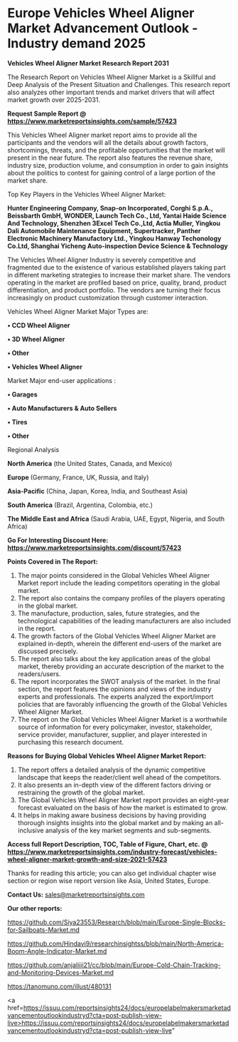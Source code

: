 # Europe Vehicles Wheel Aligner Market Advancement Outlook - Industry demand 2025

<strong>Vehicles Wheel Aligner Market Research Report 2031</strong>

The Research Report on Vehicles Wheel Aligner Market is a Skillful and Deep Analysis of the Present Situation and Challenges. This research report also analyzes other important trends and market drivers that will affect market growth over 2025-2031.

<strong>Request Sample Report @ <a href=https://www.marketreportsinsights.com/sample/57423>https://www.marketreportsinsights.com/sample/57423</a></strong>

This Vehicles Wheel Aligner market report aims to provide all the participants and the vendors will all the details about growth factors, shortcomings, threats, and the profitable opportunities that the market will present in the near future. The report also features the revenue share, industry size, production volume, and consumption in order to gain insights about the politics to contest for gaining control of a large portion of the market share.

Top Key Players in the Vehicles Wheel Aligner Market:

<strong>Hunter Engineering Company, Snap-on Incorporated, Corghi S.p.A., Beissbarth GmbH, WONDER, Launch Tech Co., Ltd, Yantai Haide Science And Technology, Shenzhen 3Excel Tech Co.,Ltd, Actia Muller, Yingkou Dali Automobile Maintenance Equipment, Supertracker, Panther Electronic Machinery Manufactory Ltd., Yingkou Hanway Techonology Co.Ltd, Shanghai Yicheng Auto-inspection Device Science & Technology</strong>

The Vehicles Wheel Aligner Industry is severely competitive and fragmented due to the existence of various established players taking part in different marketing strategies to increase their market share. The vendors operating in the market are profiled based on price, quality, brand, product differentiation, and product portfolio. The vendors are turning their focus increasingly on product customization through customer interaction.

Vehicles Wheel Aligner Market Major Types are:

<strong>• CCD Wheel Aligner

• 3D Wheel Aligner

• Other

• Vehicles Wheel Aligner</strong>

Market Major end-user applications :

<strong>• Garages

• Auto Manufacturers & Auto Sellers

• Tires

• Other</strong>

Regional Analysis

</u><strong><b>North America</b></strong> (the United States, Canada, and Mexico)

<strong><b>Europe </b></strong>(Germany, France, UK, Russia, and Italy)

<strong><b>Asia-Pacific</b></strong> (China, Japan, Korea, India, and Southeast Asia)

<strong><b>South America</b></strong> (Brazil, Argentina, Colombia, etc.)

<strong><b>The Middle East and Africa</b></strong> (Saudi Arabia, UAE, Egypt, Nigeria, and South Africa)

<strong>Go For Interesting Discount Here: <a href=https://www.marketreportsinsights.com/discount/57423>https://www.marketreportsinsights.com/discount/57423</a></strong>

<strong>Points Covered in The Report:</strong>
<ol>
  <li>The major points considered in the Global Vehicles Wheel Aligner Market report include the leading competitors operating in the global market.</li>
  <li>The report also contains the company profiles of the players operating in the global market.</li>
  <li>The manufacture, production, sales, future strategies, and the technological capabilities of the leading manufacturers are also included in the report.</li>
  <li>The growth factors of the Global Vehicles Wheel Aligner Market are explained in-depth, wherein the different end-users of the market are discussed precisely.</li>
  <li>The report also talks about the key application areas of the global market, thereby providing an accurate description of the market to the readers/users.</li>
  <li>The report incorporates the SWOT analysis of the market. In the final section, the report features the opinions and views of the industry experts and professionals. The experts analyzed the export/import policies that are favorably influencing the growth of the Global Vehicles Wheel Aligner Market.</li>
  <li>The report on the Global Vehicles Wheel Aligner Market is a worthwhile source of information for every policymaker, investor, stakeholder, service provider, manufacturer, supplier, and player interested in purchasing this research document.</li>
</ol>
<strong>Reasons for Buying Global Vehicles Wheel Aligner Market Report:</strong>

<ol>
  <li>The report offers a detailed analysis of the dynamic competitive landscape that keeps the reader/client well ahead of the competitors.</li>
  <li>It also presents an in-depth view of the different factors driving or restraining the growth of the global market.</li>
  <li>The Global Vehicles Wheel Aligner Market report provides an eight-year forecast evaluated on the basis of how the market is estimated to grow.</li>
  <li>It helps in making aware business decisions by having providing thorough insights insights into the global market and by making an all-inclusive analysis of the key market segments and sub-segments.</li>
</ol>
<strong>Access full Report Description, TOC, Table of Figure, Chart, etc. @ <a href=https://www.marketreportsinsights.com/industry-forecast/vehicles-wheel-aligner-market-growth-and-size-2021-57423>https://www.marketreportsinsights.com/industry-forecast/vehicles-wheel-aligner-market-growth-and-size-2021-57423</a></strong>


Thanks for reading this article; you can also get individual chapter wise section or region wise report version like Asia, United States, Europe.

<strong>Contact Us:</strong>
sales@marketreportsinsights.com

<strong>Our other reports:</strong>

<a href=https://github.com/Siya23553/Research/blob/main/Europe-Single-Blocks-for-Sailboats-Market.md>https://github.com/Siya23553/Research/blob/main/Europe-Single-Blocks-for-Sailboats-Market.md</a>

<a href=https://github.com/Hindavi9/researchinsightss/blob/main/North-America-Boom-Angle-Indicator-Market.md>https://github.com/Hindavi9/researchinsightss/blob/main/North-America-Boom-Angle-Indicator-Market.md</a>

<a href=https://github.com/anjaliiii21/cc/blob/main/Europe-Cold-Chain-Tracking-and-Monitoring-Devices-Market.md>https://github.com/anjaliiii21/cc/blob/main/Europe-Cold-Chain-Tracking-and-Monitoring-Devices-Market.md</a>

<a href=https://tanomuno.com/illust/480131>https://tanomuno.com/illust/480131</a>

<a href=https://issuu.com/reportsinsights24/docs/europelabelmakersmarketadvancementoutlookindustryd?cta=post-publish-view-live>https://issuu.com/reportsinsights24/docs/europelabelmakersmarketadvancementoutlookindustryd?cta=post-publish-view-live</a>"
